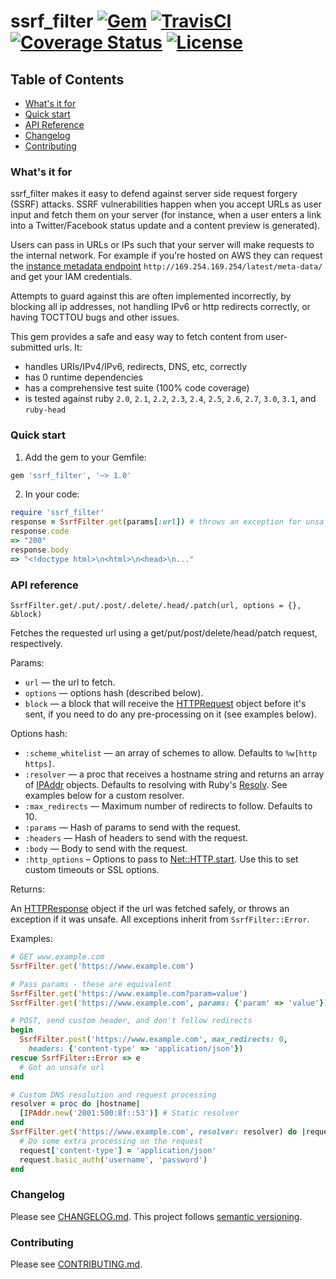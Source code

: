 # ssrf_filter [![Gem](https://img.shields.io/gem/v/ssrf_filter.svg)](https://rubygems.org/gems/ssrf_filter) [![TravisCI](https://travis-ci.com/arkadiyt/ssrf_filter.svg?branch=master)](https://travis-ci.com/arkadiyt/ssrf_filter/) [![Coverage Status](https://coveralls.io/repos/github/arkadiyt/ssrf_filter/badge.svg?branch=master)](https://coveralls.io/github/arkadiyt/ssrf_filter?branch=master) [![License](https://img.shields.io/github/license/arkadiyt/ssrf_filter.svg)](https://github.com/arkadiyt/ssrf_filter/blob/master/LICENSE.md)

## Table of Contents
- [What's it for](https://github.com/arkadiyt/ssrf_filter#whats-it-for)
- [Quick start](https://github.com/arkadiyt/ssrf_filter#quick-start)
- [API Reference](https://github.com/arkadiyt/ssrf_filter#api-reference)
- [Changelog](https://github.com/arkadiyt/ssrf_filter#changelog)
- [Contributing](https://github.com/arkadiyt/ssrf_filter#contributing)

### What's it for

ssrf_filter makes it easy to defend against server side request forgery (SSRF) attacks. SSRF vulnerabilities happen when you accept URLs as user input and fetch them on your server (for instance, when a user enters a link into a Twitter/Facebook status update and a content preview is generated).

Users can pass in URLs or IPs such that your server will make requests to the internal network. For example if you're hosted on AWS they can request the [instance metadata endpoint](https://docs.aws.amazon.com/AWSEC2/latest/UserGuide/ec2-instance-metadata.html) `http://169.254.169.254/latest/meta-data/` and get your IAM credentials.

Attempts to guard against this are often implemented incorrectly, by blocking all ip addresses, not handling IPv6 or http redirects correctly, or having TOCTTOU bugs and other issues.

This gem provides a safe and easy way to fetch content from user-submitted urls. It:
- handles URIs/IPv4/IPv6, redirects, DNS, etc, correctly
- has 0 runtime dependencies
- has a comprehensive test suite (100% code coverage)
- is tested against ruby `2.0`, `2.1`, `2.2`, `2.3`, `2.4`, `2.5`, `2.6`, `2.7`, `3.0`, `3.1`, and `ruby-head`

### Quick start

1) Add the gem to your Gemfile:

```ruby
gem 'ssrf_filter', '~> 1.0'
```

2) In your code:

```ruby
require 'ssrf_filter'
response = SsrfFilter.get(params[:url]) # throws an exception for unsafe fetches
response.code
=> "200"
response.body
=> "<!doctype html>\n<html>\n<head>\n..."
```

### API reference

`SsrfFilter.get/.put/.post/.delete/.head/.patch(url, options = {}, &block)`

Fetches the requested url using a get/put/post/delete/head/patch request, respectively.

Params:
- `url` — the url to fetch.
- `options` — options hash (described below).
- `block` — a block that will receive the [HTTPRequest](https://ruby-doc.org/stdlib-2.4.1/libdoc/net/http/rdoc/Net/HTTPGenericRequest.html) object before it's sent, if you need to do any pre-processing on it (see examples below).

Options hash:
- `:scheme_whitelist` — an array of schemes to allow. Defaults to `%w[http https]`.
- `:resolver` — a proc that receives a hostname string and returns an array of [IPAddr](https://ruby-doc.org/stdlib-2.4.1/libdoc/ipaddr/rdoc/IPAddr.html) objects. Defaults to resolving with Ruby's [Resolv](https://ruby-doc.org/stdlib-2.4.1/libdoc/resolv/rdoc/Resolv.html). See examples below for a custom resolver.
- `:max_redirects` — Maximum number of redirects to follow. Defaults to 10.
- `:params` — Hash of params to send with the request.
- `:headers` — Hash of headers to send with the request.
- `:body` — Body to send with the request.
- `:http_options` – Options to pass to [Net::HTTP.start](https://ruby-doc.org/stdlib-2.6.4/libdoc/net/http/rdoc/Net/HTTP.html#method-c-start). Use this to set custom timeouts or SSL options.

Returns:

An [HTTPResponse](https://ruby-doc.org/stdlib-2.4.1/libdoc/net/http/rdoc/Net/HTTPResponse.html) object if the url was fetched safely, or throws an exception if it was unsafe. All exceptions inherit from `SsrfFilter::Error`.

Examples:

```ruby
# GET www.example.com
SsrfFilter.get('https://www.example.com')

# Pass params - these are equivalent
SsrfFilter.get('https://www.example.com?param=value')
SsrfFilter.get('https://www.example.com', params: {'param' => 'value'})

# POST, send custom header, and don't follow redirects
begin
  SsrfFilter.post('https://www.example.com', max_redirects: 0,
    headers: {'content-type' => 'application/json'})
rescue SsrfFilter::Error => e
  # Got an unsafe url
end

# Custom DNS resolution and request processing
resolver = proc do |hostname|
  [IPAddr.new('2001:500:8f::53')] # Static resolver
end
SsrfFilter.get('https://www.example.com', resolver: resolver) do |request|
  # Do some extra processing on the request
  request['content-type'] = 'application/json'
  request.basic_auth('username', 'password')
end
```

### Changelog

Please see [CHANGELOG.md](https://github.com/arkadiyt/ssrf_filter/blob/master/CHANGELOG.md). This project follows [semantic versioning](https://semver.org/).

### Contributing

Please see [CONTRIBUTING.md](https://github.com/arkadiyt/ssrf_filter/blob/master/CONTRIBUTING.md).
